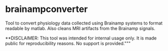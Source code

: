 # brainampconverter

Tool to convert physiology data collected using Brainamp systems to format readable by matlab. Also cleans MRI artifacts from the Brainamp signals.

**DISCLAIMER: This tool was intended for internal usage only. It is made public for reproducibility reasons. No support is provided."""
